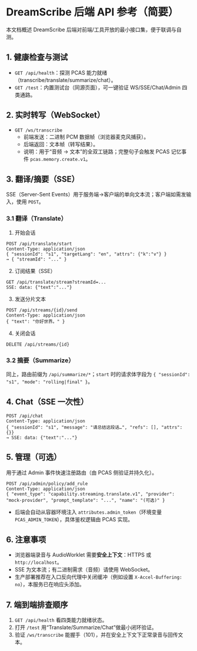 # DreamScribe 后端 API 参考（简要）

本文档概述 DreamScribe 后端对前端/工具开放的最小接口集，便于联调与自测。

## 1. 健康检查与测试

- `GET /api/health`：探测 PCAS 能力就绪（transcribe/translate/summarize/chat）。
- `GET /test`：内置测试台（同源页面），可一键验证 WS/SSE/Chat/Admin 四类通路。

## 2. 实时转写（WebSocket）

- `GET /ws/transcribe`
  - 前端发送：二进制 PCM 数据帧（浏览器麦克风捕获）。
  - 后端返回：文本帧（转写结果）。
  - 说明：用于“音频 → 文本”的全双工链路；完整句子会触发 PCAS 记忆事件 `pcas.memory.create.v1`。

## 3. 翻译/摘要（SSE）

SSE（Server-Sent Events）用于服务端→客户端的单向文本流；客户端如需发输入，使用 `POST`。

### 3.1 翻译（Translate）

1) 开始会话
```
POST /api/translate/start
Content-Type: application/json
{ "sessionId": "s1", "targetLang": "en", "attrs": {"k":"v"} }
→ { "streamId": "..." }
```
2) 订阅结果（SSE）
```
GET /api/translate/stream?streamId=...
SSE: data: {"text":"..."}
```
3) 发送分片文本
```
POST /api/streams/{id}/send
Content-Type: application/json
{ "text": "你好世界。" }
```
4) 关闭会话
```
DELETE /api/streams/{id}
```

### 3.2 摘要（Summarize）

同上，路由前缀为 `/api/summarize/*`；`start` 时的请求体字段为 `{ "sessionId": "s1", "mode": "rolling|final" }`。

## 4. Chat（SSE 一次性）

```
POST /api/chat
Content-Type: application/json
{ "sessionId": "s1", "message": "请总结这段话…", "refs": [], "attrs": {}}
→ SSE: data: {"text":"..."}
```

## 5. 管理（可选）

用于通过 Admin 事件快速注册路由（由 PCAS 侧验证并持久化）。

```
POST /api/admin/policy/add_rule
Content-Type: application/json
{ "event_type": "capability.streaming.translate.v1", "provider": "mock-provider", "prompt_template": "...", "name": "(可选)" }
```

- 后端会自动从容器环境注入 `attributes.admin_token`（环境变量 `PCAS_ADMIN_TOKEN`），具体鉴权逻辑由 PCAS 实现。

## 6. 注意事项

- 浏览器端录音与 AudioWorklet 需要**安全上下文**：HTTPS 或 `http://localhost`。
- SSE 为文本流；有二进制需求（音频）请使用 WebSocket。
- 生产部署推荐在入口反向代理中关闭缓冲（例如设置 `X-Accel-Buffering: no`），本服务已在响应头添加。

## 7. 端到端排查顺序

1) `GET /api/health` 看四类能力就绪状态。
2) 打开 `/test` 用“Translate/Summarize/Chat”做最小闭环验证。
3) 验证 `/ws/transcribe` 能握手（101），并在安全上下文下正常录音与回传文本。

